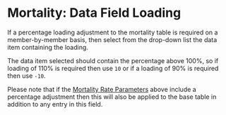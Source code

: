 # Mortality: Data Field Loading

If a percentage loading adjustment to the mortality table is required on
a member-by-member basis, then select from the drop-down list the data
item containing the loading.

The data item selected should contain the percentage above 100%, so if
loading of 110% is required then use `10` or if a loading of 90% is
required then use `-10`.

Please note that if the [Mortality Rate Parameters](bases+dpre.md)
above include a percentage adjustment then this will also be applied to
the base table in addition to any entry in this field.
